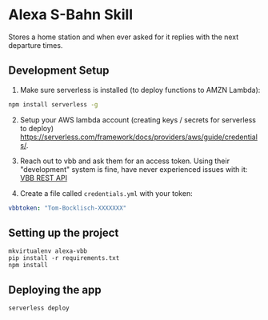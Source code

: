 # Alexa S-Bahn Skill

Stores a home station and when ever asked for it replies with the next
departure times.

## Development Setup

1. Make sure serverless is installed (to deploy functions to AMZN Lambda):
```bash
npm install serverless -g
```

2. Setup your AWS lambda account (creating keys / secrets for serverless to deploy)
https://serverless.com/framework/docs/providers/aws/guide/credentials/.

3. Reach out to vbb and ask them for an access token. Using their "development"
system is fine, have never experienced issues with it: [VBB REST API](http://www.vbb.de/de/article/fahrplan/webservices/schnittstellen-fuer-webentwickler/5070.html#rest-schnittstelle)

4. Create a file called `credentials.yml` with your token:
```yml
vbbtoken: "Tom-Bocklisch-XXXXXXX"
```

## Setting up the project
```
mkvirtualenv alexa-vbb
pip install -r requirements.txt
npm install
```

## Deploying the app
```
serverless deploy
```


